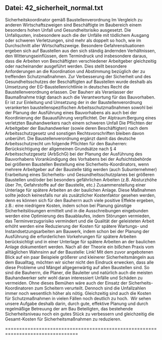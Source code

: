 **Datei:** 42_sicherheit_normal.txt
----------------------------------------

Sicherheitskoordinator gemäß Baustellenverordnung
Im Vergleich zu anderen Wirtschaftszweigen sind Beschäftigte im Baubereich einem besonders hohen Unfall und Gesundheitsrisiko ausgesetzt. Die Unfallquoten, insbesondere auch die der Unfälle mit tödlichem Ausgang oder schweren Verletzungen, sind mehr als doppelt so hoch, wie im Durchschnitt aller Wirtschaftszweige. 
Besondere Gefahrensituationen ergeben sich auf Baustellen aus den sich ständig ändernden Verhältnissen, den Witterungseinflüssen, dem Termindruck und insbesondere daraus, dass die Arbeiten von Beschäftigten verschiedener Arbeitgeber gleichzeitig oder nacheinander ausgeführt werden.
Dies stellt besondere Anforderungen an die Koordination und Abstimmung bezüglich der zu treffenden Schutzmaßnahmen. Zur Verbesserung der Sicherheit und des Gesundheitsschutzes der Beschäftigten auf Baustellen wurde deshalb als Umsetzung der EG-Baustellenrichtlinie in deutsches Recht die Baustellenverordnung erlassen.
Der Bauherr als Veranlasser der  Baumaßnahme trägt danach auch die Verantwortung für das Bauvorhaben. Er ist zur Einleitung und Umsetzung der in der Baustellenverordnung verankerten baustellenspezifischen Arbeitsschutzmaßnahmen sowohl bei der Planung der Ausführung eines Bauvorhabens als auch bei der Koordinierung der Bauausführung verpflichtet. 
Der Alptraum:Bergung eines verletzten Bauhandwerkers nach einem schweren Unfall
Die Pflichten der Arbeitgeber der Bauhandwerker (sowie deren Beschäftigten) nach dem Arbeitsschutzgesetz und sonstigen Rechtsvorschriften bleiben davon unberührt.
Die Baustellenverordnung ergänzt damit das deutsche Arbeitsschutzrecht um folgende Pflichten für den Bauherren:
Berücksichtigung der allgemeinen Grundsätze nach § 4 Arbeitsschutzgesetz (ArbSchG) bei der Planung der Ausführung des Bauvorhabens 
Vorankündigung des Vorhabens bei der Aufsichtsbehörde bei größeren Baustellen 
Bestellung eine Sicherheits-Koordinators, wenn mehrere Arbeitgeber auf der Baustelle tätig werden (auch Subunternehmer)
Erarbeitung eines Sicherheits- und Gesundheitsschutzplanes bei größeren Baustellen und/oder bei besonders gefährlichen Arbeiten (z.B. Absturzhöhe über 7m, Gefahrstoffe auf der Baustelle, etc.)
Zusammenstellung einer Unterlage für spätere Arbeiten an der baulichen Anlage.
Diese Maßnahmen sollte jedoch keinesfalls nur als zusätzlicher Kostenfaktor gesehen werden, denn es können sich für den Bauherrn auch viele positive Effekte ergeben, z.B.:
eine niedrigere Kosten, indem schon bei Planung günstige Sicherheitslösungen ermittelt und in die Ausschreibungen eingebunden werden
eine Optimierung des Bauablaufes, indem Störungen vermieden, das Terminverzugsrisiko vermindert und die Qualität der geleisteten Arbeit erhöht werden 
eine Reduzierung der Kosten für spätere Wartungs- und Instandsetzungsarbeiten am Bauwerk, indem schon bei der Planung der Ausführung die erforderlichen Vorkehrungen für spätere Arbeiten berücksichtigt und in einer Unterlage für spätere Arbeiten an der baulichen Anlage dokumentiert werden. 
Nach all der Theorie ein bißchen Praxis vom alltäglichen Wahnsinn auf der Baustelle: Link!
Mit dem zuvor angebotenen Blick auf ein paar Beispiele größerer und kleinerer Sicherheitsmängeln aus dem Baualltag, möchten wir sicher nicht den Eindruck erwecken, dass alle diese Probleme und Mängel allgegenwärtig auf allen Baustellen sind. So sind die Bauherrn, die Planer, die Bauleiter und natürlich auch die meisten Bauhandwerker sehr wohl daran interessiert Unfälle und Schäden zu vermeiden. Ohne dieses Bemühen wäre auch der Einsatz der Sicherheíts-Koordinatoren zum Scheitern verurteilt. Dennoch sind die Unfallzahlen immer noch wesentlich höher als nötig. Gleichzeitig sind auch die Kosten für Schutzmaßnahmen in vielen Fällen noch deutlich zu hoch. 
Wir sehen unsere Aufgabe deshalb darin, durch gute, effektive Planung und durch regelmäßige Betreuung der am Bau Beteiligten, das bestehende Sicherheitsniveau noch ein gutes Stück zu verbessern und gleichzeitig die Gesamt-Kosten für Sicherheitsmaßnahmen zu reduzieren. 

================================================================================
